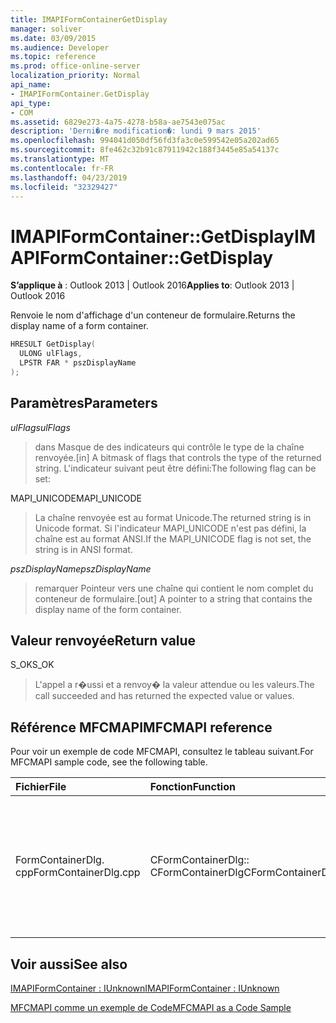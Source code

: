 ```yaml
---
title: IMAPIFormContainerGetDisplay
manager: soliver
ms.date: 03/09/2015
ms.audience: Developer
ms.topic: reference
ms.prod: office-online-server
localization_priority: Normal
api_name:
- IMAPIFormContainer.GetDisplay
api_type:
- COM
ms.assetid: 6829e273-4a75-4278-b58a-ae7543e075ac
description: 'Derni�re modification�: lundi 9 mars 2015'
ms.openlocfilehash: 994041d050df56fd3fa3c0e599542e05a202ad65
ms.sourcegitcommit: 8fe462c32b91c87911942c188f3445e85a54137c
ms.translationtype: MT
ms.contentlocale: fr-FR
ms.lasthandoff: 04/23/2019
ms.locfileid: "32329427"
---
```

# <a name="imapiformcontainergetdisplay"></a><span data-ttu-id="59ecb-103">IMAPIFormContainer::GetDisplay</span><span class="sxs-lookup"><span data-stu-id="59ecb-103">IMAPIFormContainer::GetDisplay</span></span>

  
  
<span data-ttu-id="59ecb-104">**S’applique à** : Outlook 2013 | Outlook 2016</span><span class="sxs-lookup"><span data-stu-id="59ecb-104">**Applies to**: Outlook 2013 | Outlook 2016</span></span> 
  
<span data-ttu-id="59ecb-105">Renvoie le nom d'affichage d'un conteneur de formulaire.</span><span class="sxs-lookup"><span data-stu-id="59ecb-105">Returns the display name of a form container.</span></span>
  
```cpp
HRESULT GetDisplay(
  ULONG ulFlags,
  LPSTR FAR * pszDisplayName
);
```

## <a name="parameters"></a><span data-ttu-id="59ecb-106">Paramètres</span><span class="sxs-lookup"><span data-stu-id="59ecb-106">Parameters</span></span>

 <span data-ttu-id="59ecb-107">_ulFlags_</span><span class="sxs-lookup"><span data-stu-id="59ecb-107">_ulFlags_</span></span>
  
> <span data-ttu-id="59ecb-108">dans Masque de des indicateurs qui contrôle le type de la chaîne renvoyée.</span><span class="sxs-lookup"><span data-stu-id="59ecb-108">[in] A bitmask of flags that controls the type of the returned string.</span></span> <span data-ttu-id="59ecb-109">L'indicateur suivant peut être défini:</span><span class="sxs-lookup"><span data-stu-id="59ecb-109">The following flag can be set:</span></span>
    
<span data-ttu-id="59ecb-110">MAPI_UNICODE</span><span class="sxs-lookup"><span data-stu-id="59ecb-110">MAPI_UNICODE</span></span> 
  
> <span data-ttu-id="59ecb-111">La chaîne renvoyée est au format Unicode.</span><span class="sxs-lookup"><span data-stu-id="59ecb-111">The returned string is in Unicode format.</span></span> <span data-ttu-id="59ecb-112">Si l'indicateur MAPI_UNICODE n'est pas défini, la chaîne est au format ANSI.</span><span class="sxs-lookup"><span data-stu-id="59ecb-112">If the MAPI_UNICODE flag is not set, the string is in ANSI format.</span></span>
    
 <span data-ttu-id="59ecb-113">_pszDisplayName_</span><span class="sxs-lookup"><span data-stu-id="59ecb-113">_pszDisplayName_</span></span>
  
> <span data-ttu-id="59ecb-114">remarquer Pointeur vers une chaîne qui contient le nom complet du conteneur de formulaire.</span><span class="sxs-lookup"><span data-stu-id="59ecb-114">[out] A pointer to a string that contains the display name of the form container.</span></span>
    
## <a name="return-value"></a><span data-ttu-id="59ecb-115">Valeur renvoyée</span><span class="sxs-lookup"><span data-stu-id="59ecb-115">Return value</span></span>

<span data-ttu-id="59ecb-116">S_OK</span><span class="sxs-lookup"><span data-stu-id="59ecb-116">S_OK</span></span> 
  
> <span data-ttu-id="59ecb-117">L'appel a r�ussi et a renvoy� la valeur attendue ou les valeurs.</span><span class="sxs-lookup"><span data-stu-id="59ecb-117">The call succeeded and has returned the expected value or values.</span></span>
    
## <a name="mfcmapi-reference"></a><span data-ttu-id="59ecb-118">Référence MFCMAPI</span><span class="sxs-lookup"><span data-stu-id="59ecb-118">MFCMAPI reference</span></span>

<span data-ttu-id="59ecb-119">Pour voir un exemple de code MFCMAPI, consultez le tableau suivant.</span><span class="sxs-lookup"><span data-stu-id="59ecb-119">For MFCMAPI sample code, see the following table.</span></span>
  
|<span data-ttu-id="59ecb-120">**Fichier**</span><span class="sxs-lookup"><span data-stu-id="59ecb-120">**File**</span></span>|<span data-ttu-id="59ecb-121">**Fonction**</span><span class="sxs-lookup"><span data-stu-id="59ecb-121">**Function**</span></span>|<span data-ttu-id="59ecb-122">**Commentaire**</span><span class="sxs-lookup"><span data-stu-id="59ecb-122">**Comment**</span></span>|
|:-----|:-----|:-----|
|<span data-ttu-id="59ecb-123">FormContainerDlg. cpp</span><span class="sxs-lookup"><span data-stu-id="59ecb-123">FormContainerDlg.cpp</span></span>  <br/> |<span data-ttu-id="59ecb-124">CFormContainerDlg:: CFormContainerDlg</span><span class="sxs-lookup"><span data-stu-id="59ecb-124">CFormContainerDlg::CFormContainerDlg</span></span>  <br/> |<span data-ttu-id="59ecb-125">MFCMAPI utilise la méthode **IMAPIFormContainer:: GetDisplay** pour obtenir le nom du conteneur de formulaire lorsqu'il restitue CFormContainerDlg.</span><span class="sxs-lookup"><span data-stu-id="59ecb-125">MFCMAPI uses the **IMAPIFormContainer::GetDisplay** method to get the name of the form container when it renders CFormContainerDlg.</span></span>  <br/> |
   
## <a name="see-also"></a><span data-ttu-id="59ecb-126">Voir aussi</span><span class="sxs-lookup"><span data-stu-id="59ecb-126">See also</span></span>



[<span data-ttu-id="59ecb-127">IMAPIFormContainer : IUnknown</span><span class="sxs-lookup"><span data-stu-id="59ecb-127">IMAPIFormContainer : IUnknown</span></span>](imapiformcontaineriunknown.md)


[<span data-ttu-id="59ecb-128">MFCMAPI comme un exemple de Code</span><span class="sxs-lookup"><span data-stu-id="59ecb-128">MFCMAPI as a Code Sample</span></span>](mfcmapi-as-a-code-sample.md)

